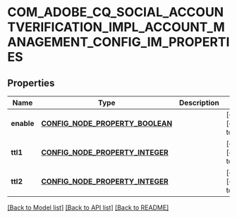 # COM_ADOBE_CQ_SOCIAL_ACCOUNTVERIFICATION_IMPL_ACCOUNT_MANAGEMENT_CONFIG_IM_PROPERTIES

## Properties
Name | Type | Description | Notes
------------ | ------------- | ------------- | -------------
**enable** | [**CONFIG_NODE_PROPERTY_BOOLEAN**](configNodePropertyBoolean.md) |  | [optional] [default to null]
**ttl1** | [**CONFIG_NODE_PROPERTY_INTEGER**](configNodePropertyInteger.md) |  | [optional] [default to null]
**ttl2** | [**CONFIG_NODE_PROPERTY_INTEGER**](configNodePropertyInteger.md) |  | [optional] [default to null]

[[Back to Model list]](../README.md#documentation-for-models) [[Back to API list]](../README.md#documentation-for-api-endpoints) [[Back to README]](../README.md)


